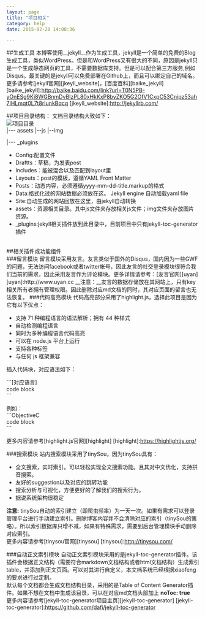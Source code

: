 ```yaml
---
layout: page
title: "项目相关"
category: help
date: 2015-02-28 14:08:36

---
```


##生成工具
本博客使用__jekyll__作为生成工具，jekyll是一个简单的免费的Blog生成工具，类似WordPress。但是和WordPress又有很大的不同，原因是jekyll只是一个生成静态网页的工具，不需要数据库支持。但是可以配合第三方服务,例如Disqus。最关键的是jekyll可以免费部署在Github上，而且可以绑定自己的域名。更多请参考[jekyll官网][jkeyll_website]，[百度百科][baike_jekyll]<br/>
[baike_jekyll]:http://baike.baidu.com/link?url=T0N5PB-yOnESg9Ki8WGBnmDvBIzPL80xHkKxP8byZKO5G2OfV1CxpC53Cnipz53ah7IHLmqt0L7t8rIunkBqcq
[jkeyll_website]:http://jekyllrb.com/

##项目目录结构：
文档目录结构大致如下：<br/>
![项目目录]({{site.imageurl}}/jekyll_fileCons.png)
<br/>
|--- assets
   |--js
   |--img

|--- _plugins

*	Config:配置文件*	Draftts：草稿，为发表post*	Includes：能被混合以及匹配到layout里*	Layouts：post的模板，遵循YAML Front Matter*	Posts：动态内容，必须遵循yyyy-mm-dd-title.markup的格式*	Data:格式化过的网站数据必须放在这。 Jekyll engine 自动加载yaml file*	Site:自动生成的网站回放在这里，由jekyll自动转换*   assets：资源相关目录。其中js文件夹存放相关js文件；img文件夹存放图片资源。*   _plugins:jekyll相关插件放到此目录中，目前项目中只有jekyll-toc-generator插件
<br/>
##相关插件或功能组件
<br/>
###留言模块
留言模块采用友言。友言类似于国外的Disqus，国内因为一些GWF的问题，无法访问facebook或者twitter帐号，因此友言的社交登录模块很符合我们当前的需求，因此采用友言作为评论模块。更多详情请参考：[友言官网][uyan]<br/>
[uyan]:http://www.uyan.cc
__注意：__友言的数据存储放在其网站上，只有key相关所有者拥有管理权限。因此删除对应md文档的同时，其对应页面的留言也无法恢复。
###代码高亮模块
代码高亮部分采用了highlight.js，选择此项目是因为它有以下优点：

* 支持 71 种编程语言的语法解析；拥有 44 种样式
* 自动检测编程语言
* 同时为多种编程语言代码高亮
* 可以在 node.js 平台上运行
* 支持各种标签
* 与任何 js 框架兼容

插入代码块，对应语法如下：

\`\`\`[对应语言]<br/>
code block<br/>
\`\`\`<br/>

例如：<br/>
\`\`\`ObjectiveC<br/>
code block<br/>
\`\`\`<br/>

更多内容请参考[highlight.js官网][highlight]
[highlight]:https://highlightjs.org/

###搜索模块
站内搜索模块采用了tinySou，因为tinySou具有：

- 全文搜索，实时索引。可以轻松实现全文搜索功能。且其对中文优化，支持拼音搜索。
- 友好的suggestion以及对应的跳转功能
- 搜索分析与可视化，方便更好的了解我们的搜索行为。
- 据说系统架构很稳定

__注意:__ tinySou自动的索引建立（即爬虫频率）为一天一次。如果有需求可以登录管理平台进行手动建立索引。删除博客内容并不会清除对应的索引（tinySou的策略）。所以索引数据库只增不减，如果有特殊需求，需要到后台管理模块手动删除对应索引。<br/>
更多内容请参考[tinysou官网][tinysou]
[tinysou]:http://tinysou.com/

###自动正文索引模块
自动正文索引模块采用的是jekyll-toc-generator插件。该插件会根据正文结构（需要符合markdown文档结构或者html文档结构）生成索引table，并添加到正文页面。可以对其进行自定义，本文档系统已经根据xiaofeng的要求进行过定制。<br/>
默认每个文档都会生成文档结构目录，采用的是Table of Content Generator插件。如果不想在文档中生成该目录，可以在对应md文档头部加上 __noToc: true__<br/>
更多内容请参考[jekyll-toc-generator项目主页][jekyll-toc-generator]
[jekyll-toc-generator]:https://github.com/dafi/jekyll-toc-generator
